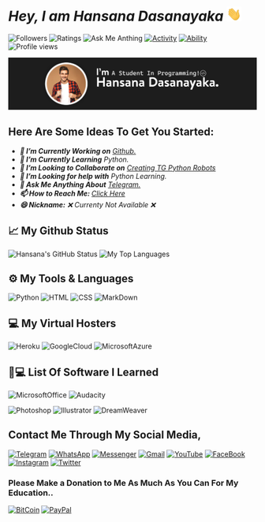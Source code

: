 # *Hey, I am Hansana Dasanayaka* <img src="https://raw.githubusercontent.com/ABSphreak/ABSphreak/master/gifs/Hi.gif" width="30px">

![Followers](https://img.shields.io/github/followers/HansanaDasanayaka.svg?style=flat&label=Follow&maxAge=2592000)  ![Ratings](https://img.shields.io/amo/rating/dustman?label=Rating&logo=Hansana)  ![Ask Me Anthing](https://img.shields.io/badge/Ask%20me-anything-1abc9c.svg)  [![Activity](https://img.shields.io/badge/Activity-Good-green.svg)](https://github.com/) [![Ability](https://img.shields.io/badge/Ability-Better-red.svg)](https://shields.io/)  ![Profile views](https://gpvc.arturio.dev/HansanaDasanayaka)

<a href="https://github.com/HansanaDasanayaka"><img align="centre" src="https://raw.githubusercontent.com/HansanaDasanayaka/HansanaDasanayaka/main/img/Header.jpg"> </a>
## Here Are Some Ideas To Get You Started:

- <i><b>🔭 I’m Currently Working on</b> <a href="https://github.com">Github.</a></i>
- <i><b>🌱 I’m Currently Learning</b> Python.</i>
- <i><b>👯 I’m Looking to Collaborate on</b> <a href="https://t.me/Hansana_Prabath"> Creating TG Python Robots</a></i>
- <i><b>🤔 I’m Looking for help with</b> Python Learning.</i>
- <i><b>💬 Ask Me Anything About</b> <a href="https://telegram.org">Telegram.</a></i>
- <i><b>📫 How to Reach Me: <a href="https://t.me/Hansana_Prabath"></b>Click Here</b></a></i>
- <i><b>😄 Nickname:</b> ❌ Currenty Not Available ❌</i>


## 📈 My Github Status

![Hansana's GitHub Status](https://github-readme-stats.vercel.app/api?username=HansanaDasanayaka&show_icons=true&theme=dark) 
![My Top Languages](https://github-readme-stats.vercel.app/api/top-langs/?username=HansanaDasanayaka&layout=compact)


## ⚙️ My Tools & Languages

![Python](https://img.shields.io/badge/Python-14354C?style=for-the-badge&logo=python&logoColor=white)  ![HTML](https://img.shields.io/badge/HTML5-E34F26?style=for-the-badge&logo=html5&logoColor=white)  ![CSS](https://img.shields.io/badge/CSS-239120?&style=for-the-badge&logo=css3&logoColor=white)  ![MarkDown](https://img.shields.io/badge/Markdown-000000?style=for-the-badge&logo=markdown&logoColor=white)


## 💻 My Virtual Hosters
![Heroku](https://img.shields.io/badge/Heroku-430098?style=for-the-badge&logo=heroku&logoColor=white)
![GoogleCloud](https://img.shields.io/badge/Google_Cloud-4285F4?style=for-the-badge&logo=google-cloud&logoColor=white)
![MicrosoftAzure](https://img.shields.io/badge/Microsoft_Azure-0089D6?style=for-the-badge&logo=microsoft-azure&logoColor=white)


## 👨💻 List Of Software I Learned
![MicrosoftOffice](https://img.shields.io/badge/Microsoft_Office-D83B01?style=for-the-badge&logo=microsoft-office&logoColor=white)
![Audacity](https://img.shields.io/badge/Audacity-0000CC?style=for-the-badge&logo=audacity&logoColor=white)

![Photoshop](https://aleen42.github.io/badges/src/photoshop.svg)  ![Illustrator](https://aleen42.github.io/badges/src/illustrator.svg)  ![DreamWeaver](https://aleen42.github.io/badges/src/dreamweaver.svg)
![]()
![]()
![]()


## Contact Me Through My Social Media,
<a href="#">![Telegram](https://img.shields.io/badge/Telegram-2CA5E0?style=for-the-badge&logo=telegram&logoColor=white)</a>
<a href="#">![WhatsApp](https://img.shields.io/badge/WhatsApp-25D366?style=for-the-badge&logo=whatsapp&logoColor=white)</a>
<a href="#">![Messenger](https://img.shields.io/badge/Messenger-00B2FF?style=for-the-badge&logo=messenger&logoColor=white)</a>
<a href="#">![Gmail](https://img.shields.io/badge/Gmail-D14836?style=for-the-badge&logo=gmail&logoColor=white)</a>
<a href="#">![YouTube](https://img.shields.io/badge/YouTube-FF0000?style=for-the-badge&logo=youtube&logoColor=white)</a>
<a href="#">![FaceBook](https://img.shields.io/badge/Facebook-1877F2?style=for-the-badge&logo=facebook&logoColor=white)</a>
<a href="#">![Instagram](https://img.shields.io/badge/Instagram-E4405F?style=for-the-badge&logo=instagram&logoColor=white)</a>
<a href="#">![Twitter](https://img.shields.io/badge/Twitter-1DA1F2?style=for-the-badge&logo=twitter&logoColor=white)</a>


### Please Make a Donation to Me As Much As You Can For My Education..
<a href="https://bitcoin.com">![BitCoin](https://img.shields.io/badge/Bitcoin-000000?style=for-the-badge&logo=bitcoin&logoColor=white)</a>
<a href="https://paypal.com">![PayPal](https://img.shields.io/badge/PayPal-00457C?style=for-the-badge&logo=paypal&logoColor=white)</a>
![]()
![]()

